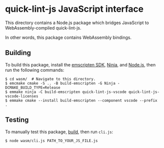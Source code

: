 # quick-lint-js JavaScript interface

This directory contains a Node.js package which bridges JavaScript to
WebAssembly-compiled quick-lint-js.

In other words, this package contains WebAssembly bindings.

## Building

To build this package, install the [emscripten SDK][emscripten-sdk], [Ninja][],
and [Node.js][], then run the following commands:

    $ cd wasm/  # Navigate to this directory.
    $ emcmake cmake -S .. -B build-emscripten -G Ninja -DCMAKE_BUILD_TYPE=Release
    $ emmake ninja -C build-emscripten quick-lint-js-vscode quick-lint-js-vscode-licenses
    $ emmake cmake --install build-emscripten --component vscode --prefix .

## Testing

To manually test this package, [build](#Building), then run `cli.js`:

    $ node wasm/cli.js PATH_TO_YOUR_JS_FILE.js

[Ninja]: https://ninja-build.org/
[Node.js]: https://nodejs.org/
[emscripten-sdk]: https://emscripten.org/docs/getting_started/downloads.html

